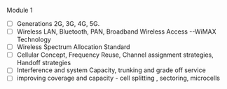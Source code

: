 Module 1
- [ ] Generations 2G, 3G, 4G, 5G.
- [ ] Wireless LAN, Bluetooth, PAN, Broadband Wireless Access --WiMAX Technology
- [ ] Wireless Spectrum Allocation Standard
- [ ] Cellular Concept, Frequency Reuse, Channel assignment strategies, Handoff strategies
- [ ] Interference and system Capacity, trunking and grade off service
- [ ] improving coverage and capacity - cell splitting , sectoring, microcells
